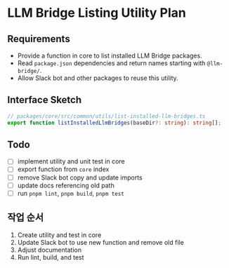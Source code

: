 # LLM Bridge Listing Utility Plan

## Requirements
- Provide a function in core to list installed LLM Bridge packages.
- Read `package.json` dependencies and return names starting with `@llm-bridge/`.
- Allow Slack bot and other packages to reuse this utility.

## Interface Sketch
```ts
// packages/core/src/common/utils/list-installed-llm-bridges.ts
export function listInstalledLlmBridges(baseDir?: string): string[];
```

## Todo
- [ ] implement utility and unit test in core
- [ ] export function from `core` index
- [ ] remove Slack bot copy and update imports
- [ ] update docs referencing old path
- [ ] run `pnpm lint`, `pnpm build`, `pnpm test`

## 작업 순서
1. Create utility and test in core
2. Update Slack bot to use new function and remove old file
3. Adjust documentation
4. Run lint, build, and test
